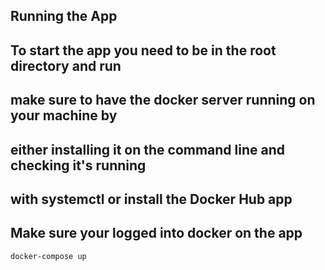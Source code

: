 ## Running the App
## To start the app you need to be in the root directory and run
## make sure to have the docker server running on your machine by
## either installing it on the command line and checking it's running
## with systemctl or install the Docker Hub app
## Make sure your logged into docker on the app

```sh
docker-compose up
```
